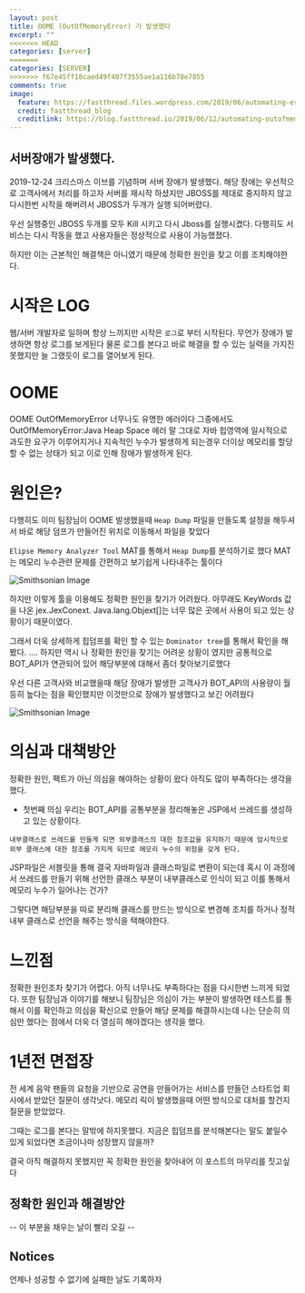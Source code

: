 ```yaml
---
layout: post
title: OOME (OutOfMemoryError) 가 발생했다
excerpt: ""
<<<<<<< HEAD
categories: [server]
=======
categories: [SERVER]
>>>>>>> f67e45ff18caed49f407f3555ae1a116b78e7855
comments: true
image:
  feature: https://fastthread.files.wordpress.com/2019/06/automating-error.png
  credit: fastthread_blog
  creditlink: https://blog.fastthread.io/2019/06/12/automating-outofmemoryerror-troubleshooting/
---
```




## 서버장애가 발생했다.

2019-12-24 크리스마스 이브를 기념하며 서버 장애가 발생했다.
해당 장애는 우선적으로 고객사에서 처리를 하고자 서버를 재시작 하셨지만
JBOSS를 제대로 중지하지 않고 다시한번 시작을 해버려서 JBOSS가 두개가 실행
되어버렸다.

우선 실행중인 JBOSS 두개를 모두 Kill 시키고 다시 Jboss를 실행시켰다.
다행히도 서비스는 다시 작동을 했고 사용자들은 정상적으로 사용이 가능했졌다.

하지만 이는 근본적인 해결책은 아니였기 때문에 정확한 원인을 찾고 이를 조치해야한다. 

# 시작은 LOG

웹/서버 개발자로 일하며 항상 느끼지만 시작은 `로그`로 부터 시작된다.
무언가 장애가 발생하면 항상 로그를 보게된다 물론 로그를 본다고 바로 해결을
할 수 있는 실력을 가지진 못했지만 늘 그랬듯이 로그를 열어보게 된다.

# OOME 

OOME OutOfMemoryError 너무나도 유명한 에러이다 
그중에서도  OutOfMemoryError:Java Heap Space 에러 말 그대로
자바 힙영역에 일시적으로 과도한 요구가 이루어지거나 지속적인 누수가
발생하게 되는경우 더이상 메모리를 할당할 수 없는 상태가 되고 이로 인해
장애가 발생하게 된다.

# 원인은?

다행히도 이미 팀장님이 OOME 발생했을때 `Heap Dump` 파일을 만들도록
설정을 해두셔서 바로 해당 덤프가 만들어진 위치로 이동해서 파일을 찾았다

`Elipse Memory Analyzer Tool` MAT를 통해서 `Heap Dump`를 분석하기로 했다
MAT는 메모리 누수관련 문제를 간편하고 보기쉽게 나타내주는 툴이다

![Smithsonian Image](https://flow.team/flowImg/FLOW_201912264988410_3201556c-73e4-4ccc-a8fc-8fe491ba6597_thumb.png)

하지만 이렇게 툴을 이용해도 정확한 원인을 찾기가 어려웠다.
아무래도 KeyWords 값을 나온 jex.JexConext. Java.lang.Objext[]는 
너무 많은 곳에서 사용이 되고 있는 상황이기 때문이였다.

그래서 더욱 상세하게 힙덤프를 확인 할 수 있는 `Dominator tree`를 통해서
확인을 해봤다.
.... 하지만 역시 나 정확한 원인을 찾기는 어려운 상황이 였지만 공통적으로 BOT_API가 연관되어 있어 해당부분에 대해서 좀더 찾아보기로했다

우선 다른 고객사와 비교했을때 해당 장애가 발생한 고객사가 BOT_API의 사용량이
월등히 높다는 점을 확인했지만 이것만으로 장애가 발생했다고 보긴 어려웠다

![Smithsonian Image](https://flow.team/flowImg/FLOW_20191226549636_672e0652-7f83-4166-a15a-fb9406f4bf09_thumb.png)



# 의심과 대책방안

정확한 원인, 팩트가 아닌 의심을 해야하는 상황이 왔다 아직도 많이 부족하다는 생각을 했다. 

* 첫번째 의심
 우리는 BOT_API를 공통부분을 정리해놓은 JSP에서 쓰레드를 생성하고 있는 상황이다.
 
 `내부클래스로 쓰레드를 만들게 되면 외부클래스의 대한 참조값을 유지하기 때문에 암시적으로 외부 클래스에 대한 참조를 가지게 되므로 메모리 누수의 위험을 갖게 된다.` 

JSP파일은 서블릿을 통해 결국 자바파일과 클래스파일로 변환이 되는데 혹시
이 과정에서 쓰레드를 만들기 위해 선언한 클래스 부분이 내부클래스로 인식이 되고
이를 통해서 메모리 누수가 일어나는 건가?

그렇다면 해당부분을 따로 분리해 클래스를 만드는 방식으로 변경해 조치를 하거나 정적 내부 클래스로 선언을 해주는 방식을 택해야한다.


# 느낀점

정확한 원인조차 찾기가 어렵다. 아직 너무나도 부족하다는 점을 다시한번 느끼게 되었다. 또한 팀장님과 이야기를 해보니 팀장님은 의심이 가는 부분이 발생하면
테스트를 통해서 이를 확인하고 의심을 확신으로 만들어 해당 문제를 해결하시는데
나는 단순히 의심만 했다는 점에서 더욱 더 열심히 해야겠다는 생각을 했다.


# 1년전 면접장

전 세계 음악 팬들의 요청을 기반으로 공연을 만들어가는 서비스를 만들던 스타트업 회사에서 받았던 질문이 생각낫다. 메모리 릭이 발생했을때 어떤 방식으로 대처를 할건지 질문을 받았었다. 

그때는 로그를 본다는 말밖에 하지못했다.
지금은 힙덤프를 분석해본다는 말도 붙일수 있게 되었다면 조금이나마 성장했지 않을까?

결국 아직 해결하지 못했지만 꼭 정확한 원인을 찾아내어 이 포스트의 마무리를 짓고싶다


## 정확한 원인과 해결방안
-- 이 부분을 채우는 날이 빨리 오길 --

## Notices
언제나 성공할 수 없기에 실패한 날도 기록하자
